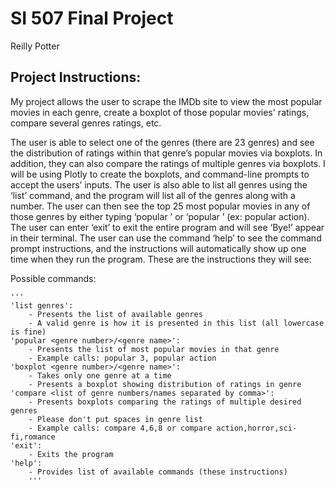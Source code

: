 # SI 507 Final Project

Reilly Potter

## Project Instructions: 
My project allows the user to scrape the IMDb site to view the most popular movies in each genre, create a boxplot of those popular movies' ratings,
compare several genres ratings, etc.

The user is able to select one of the genres (there are 23 genres) and see the distribution of ratings within that genre’s popular movies via boxplots. 
In addition, they can also compare the ratings of multiple genres via boxplots. I will be using Plotly to create the boxplots, and command-line prompts to accept the users’ inputs.
The user is also able to list all genres using the ‘list’ command, and the program will list all of the genres along with a number. 
The user can then see the top 25 most popular movies in any of those genres by either typing ‘popular <genre number from list>’ or ‘popular <genre>’ (ex: popular action).
The user can enter ‘exit’ to exit the entire program and will see ‘Bye!’ appear in their terminal.
The user can use the command ‘help’ to see the command prompt instructions, and the instructions will automatically show up one time when they run the program.
These are the instructions they will see:

Possible commands:

    '''
    'list genres':  
        - Presents the list of available genres  
        - A valid genre is how it is presented in this list (all lowercase is fine)  
    'popular <genre number>/<genre name>':  
        - Presents the list of most popular movies in that genre  
        - Example calls: popular 3, popular action  
    'boxplot <genre number>/<genre name>':  
        - Takes only one genre at a time  
        - Presents a boxplot showing distribution of ratings in genre  
    'compare <list of genre numbers/names separated by comma>':  
        - Presents boxplots comparing the ratings of multiple desired genres  
        - Please don't put spaces in genre list  
        - Example calls: compare 4,6,8 or compare action,horror,sci-fi,romance  
    'exit':  
        - Exits the program  
    'help':  
        - Provides list of available commands (these instructions)  
        '''  
